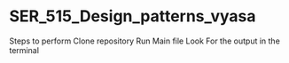 # SER_515_Design_patterns_vyasa
Steps to perform
Clone repository
Run Main file
Look For the output in the terminal
